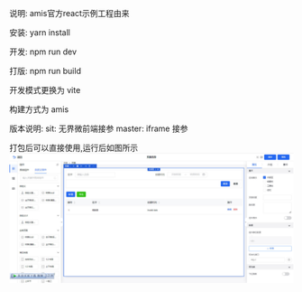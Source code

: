 说明:
amis官方react示例工程由来

安装: yarn install

开发: npm run dev

打版: npm run build

开发模式更换为 vite

构建方式为 amis

版本说明:
sit: 无界微前端接参
master: iframe 接参

打包后可以直接使用,运行后如图所示
![image](./static/image/demo01.jpg)
